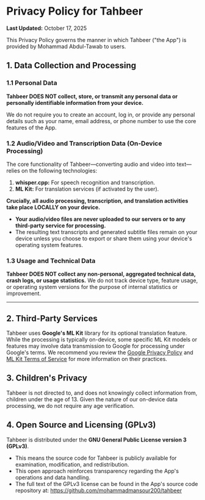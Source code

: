 # Privacy Policy for Tahbeer

**Last Updated:** October 17, 2025

This Privacy Policy governs the manner in which Tahbeer ("the App") is provided by Mohammad
Abdul-Tawab to users.

## 1. Data Collection and Processing

### 1.1 Personal Data

**Tahbeer DOES NOT collect, store, or transmit any personal data or personally identifiable
information from your device.**

We do not require you to create an account, log in, or provide any personal details such as your
name, email address, or phone number to use the core features of the App.

### 1.2 Audio/Video and Transcription Data (On-Device Processing)

The core functionality of Tahbeer—converting audio and video into text—relies on the following
technologies:

1. **whisper.cpp:** For speech recognition and transcription.
2. **ML Kit:** For translation services (if activated by the user).

**Crucially, all audio processing, transcription, and translation activities take place LOCALLY on
your device.**

* **Your audio/video files are never uploaded to our servers or to any third-party service for
  processing.**
* The resulting text transcripts and generated subtitle files remain on your device unless you
  choose to export or share them using your device's operating system features.

### 1.3 Usage and Technical Data

**Tahbeer DOES NOT collect any non-personal, aggregated technical data, crash logs, or usage
statistics.** We do not track device type, feature usage, or operating system versions for the
purpose of internal statistics or improvement.

***

## 2. Third-Party Services

Tahbeer uses **Google's ML Kit** library for its optional translation feature. While the processing
is typically on-device, some specific ML Kit models or features may involve data transmission to
Google for processing under Google's terms. We recommend you review
the [Google Privacy Policy](https://policies.google.com/privacy)
and [ML Kit Terms of Service](https://developers.google.com/ml-kit/terms) for more information on
their practices.

## 3. Children's Privacy

Tahbeer is not directed to, and does not knowingly collect information from, children under the age
of 13. Given the nature of our on-device data processing, we do not require any age verification.

## 4. Open Source and Licensing (GPLv3)

Tahbeer is distributed under the **GNU General Public License version 3 (GPLv3)**.

* This means the source code for Tahbeer is publicly available for examination, modification, and
  redistribution.
* This open approach reinforces transparency regarding the App's operations and data handling.
* The full text of the GPLv3 license can be found in the App's source code repository
  at: https://github.com/mohammadmansour200/tahbeer
